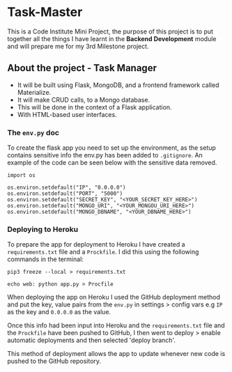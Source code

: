 # Task-Master

This is a Code Institute Mini Project, the purpose of this project is to put together all the things I have learnt in the **Backend Development** module and will prepare me for my 3rd Milestone project.

## About the project - Task Manager
* It will be built using Flask, MongoDB, and a frontend framework called Materialize.
* It will make CRUD calls, to a Mongo database.
* This will be done in the context of a Flask application.
* With HTML-based user interfaces.

### The `env.py` doc

To create the flask app you need to set up the environment, as the setup contains sensitive info the env.py has been added to `.gitignore`. An example of the code can be seen below with the sensitive data removed.

```
import os

os.environ.setdefault("IP", "0.0.0.0")
os.environ.setdefault("PORT", "5000")
os.environ.setdefault("SECRET_KEY", "<YOUR_SECRET_KEY_HERE>")
os.environ.setdefault("MONGO_URI", "<YOUR_MONGOU_URI_HERE>")
os.environ.setdefault("MONGO_DBNAME", "<YOUR_DBNAME_HERE>")
```

### Deploying to Heroku

To prepare the app for deployment to Heroku I have created a `requirements.txt` file and a `Prockfile`. I did this using the following commands in the terminal:

```
pip3 freeze --local > requirements.txt
```
```
echo web: python app.py > Procfile
```

When deploying the app on Heroku I used the GitHub deployment method and put the key, value pairs from the `env.py` in settings > config vars e.g `IP` as the key and `0.0.0.0` as the value.

Once this info had been input into Heroku and the `requirements.txt` file and the `Prockfile` have been pushed to GitHub, I then went to deploy > enable automatic deployments and then selected 'deploy branch'.

This method of deployment allows the app to update whenever new code is pushed to the GitHub repository.